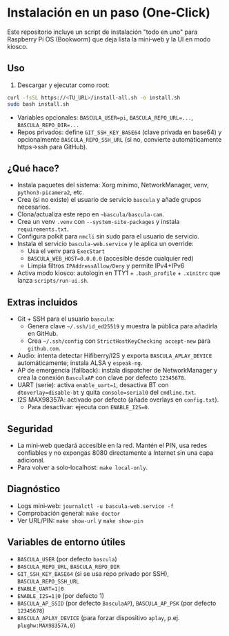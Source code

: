 # Instalación en un paso (One‑Click)

Este repositorio incluye un script de instalación "todo en uno" para
Raspberry Pi OS (Bookworm) que deja lista la mini‑web y la UI en modo kiosco.

## Uso

1) Descargar y ejecutar como root:

```bash
curl -fsSL https://<TU_URL>/install-all.sh -o install.sh
sudo bash install.sh
```

- Variables opcionales: `BASCULA_USER=pi`, `BASCULA_REPO_URL=...`, `BASCULA_REPO_DIR=...`
 - Repos privados: define `GIT_SSH_KEY_BASE64` (clave privada en base64) y opcionalmente
   `BASCULA_REPO_SSH_URL` (si no, convierte automáticamente https→ssh para GitHub).

## ¿Qué hace?

- Instala paquetes del sistema: Xorg mínimo, NetworkManager, venv, `python3-picamera2`, etc.
- Crea (si no existe) el usuario de servicio `bascula` y añade grupos necesarios.
- Clona/actualiza este repo en `~bascula/bascula-cam`.
- Crea un venv `.venv` con `--system-site-packages` y instala `requirements.txt`.
- Configura polkit para `nmcli` sin sudo para el usuario de servicio.
- Instala el servicio `bascula-web.service` y le aplica un override:
  - Usa el venv para `ExecStart`
  - `BASCULA_WEB_HOST=0.0.0.0` (accesible desde cualquier red)
  - Limpia filtros `IPAddressAllow/Deny` y permite IPv4+IPv6
- Activa modo kiosco: autologin en TTY1 + `.bash_profile` + `.xinitrc` que lanza `scripts/run-ui.sh`.

## Extras incluidos

- Git + SSH para el usuario `bascula`:
  - Genera clave `~/.ssh/id_ed25519` y muestra la pública para añadirla en GitHub.
  - Crea `~/.ssh/config` con `StrictHostKeyChecking accept-new` para `github.com`.
- Audio: intenta detectar Hifiberry/I2S y exporta `BASCULA_APLAY_DEVICE` automáticamente; instala ALSA y `espeak-ng`.
- AP de emergencia (fallback): instala dispatcher de NetworkManager y crea la conexión `BasculaAP` con clave por defecto `12345678`.
- UART (serie): activa `enable_uart=1`, desactiva BT con `dtoverlay=disable-bt` y quita `console=serial0` del `cmdline.txt`.
- I2S MAX98357A: activado por defecto (añade overlays en `config.txt`).
  - Para desactivar: ejecuta con `ENABLE_I2S=0`.

## Seguridad

- La mini‑web quedará accesible en la red. Mantén el PIN, usa redes confiables
  y no expongas 8080 directamente a Internet sin una capa adicional.
- Para volver a solo‑localhost: `make local-only`.

## Diagnóstico

- Logs mini‑web: `journalctl -u bascula-web.service -f`
- Comprobación general: `make doctor`
- Ver URL/PIN: `make show-url` y `make show-pin`

## Variables de entorno útiles

- `BASCULA_USER` (por defecto `bascula`)
- `BASCULA_REPO_URL`, `BASCULA_REPO_DIR`
- `GIT_SSH_KEY_BASE64` (si se usa repo privado por SSH), `BASCULA_REPO_SSH_URL`
- `ENABLE_UART=1|0`
- `ENABLE_I2S=1|0` (por defecto 1)
- `BASCULA_AP_SSID` (por defecto `BasculaAP`), `BASCULA_AP_PSK` (por defecto `12345678`)
- `BASCULA_APLAY_DEVICE` (para forzar dispositivo `aplay`, p.ej. `plughw:MAX98357A,0`)
